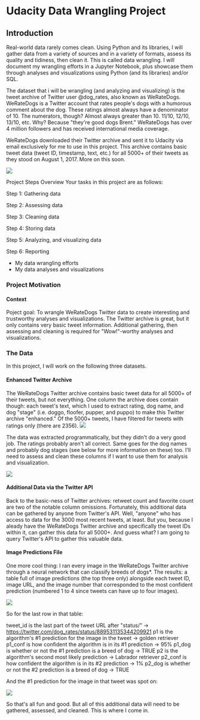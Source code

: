 # Udacity Data Wrangling Project

## Introduction
Real-world data rarely comes clean. Using Python and its libraries, I will gather data from a variety of sources and in a variety of formats, assess its quality and tidiness, then clean it. This is called data wrangling. I will document my wrangling efforts in a Jupyter Notebook, plus showcase them through analyses and visualizations using Python (and its libraries) and/or SQL.

The dataset that i will be wrangling (and analyzing and visualizing) is the tweet archive of Twitter user @dog_rates, also known as WeRateDogs. WeRateDogs is a Twitter account that rates people's dogs with a humorous comment about the dog. These ratings almost always have a denominator of 10. The numerators, though? Almost always greater than 10. 11/10, 12/10, 13/10, etc. Why? Because "they're good dogs Brent." WeRateDogs has over 4 million followers and has received international media coverage.

WeRateDogs downloaded their Twitter archive and sent it to Udacity via email exclusively for me to use in this project. This archive contains basic tweet data (tweet ID, timestamp, text, etc.) for all 5000+ of their tweets as they stood on August 1, 2017. More on this soon.

![](https://video.udacity-data.com/topher/2017/October/59dd378f_dog-rates-social/dog-rates-social.jpg)


Project Steps Overview
Your tasks in this project are as follows:

Step 1: Gathering data

Step 2: Assessing data

Step 3: Cleaning data

Step 4: Storing data

Step 5: Analyzing, and visualizing data

Step 6: Reporting

- My data wrangling efforts
- My data analyses and visualizations

### Project Motivation
#### Context
Poject goal: To wrangle WeRateDogs Twitter data to create interesting and trustworthy analyses and visualizations. The Twitter archive is great, but it only contains very basic tweet information. Additional gathering, then assessing and cleaning is required for "Wow!"-worthy analyses and visualizations.

### The Data
In this project, I will work on the following three datasets.

#### Enhanced Twitter Archive

The WeRateDogs Twitter archive contains basic tweet data for all 5000+ of their tweets, but not everything. One column the archive does contain though: each tweet's text, which I used to extract rating, dog name, and dog "stage" (i.e. doggo, floofer, pupper, and puppo) to make this Twitter archive "enhanced." Of the 5000+ tweets, I have filtered for tweets with ratings only (there are 2356).
![](https://video.udacity-data.com/topher/2017/October/59dd4791_screenshot-2017-10-10-18.19.36/screenshot-2017-10-10-18.19.36.png)

The data was extracted programmatically, but they didn't do a very good job. The ratings probably aren't all correct. Same goes for the dog names and probably dog stages (see below for more information on these) too. I'll need to assess and clean these columns if I want to use them for analysis and visualization.

![](https://video.udacity-data.com/topher/2017/October/59e04ceb_dogtionary-combined/dogtionary-combined.png)

#### Additional Data via the Twitter API

Back to the basic-ness of Twitter archives: retweet count and favorite count are two of the notable column omissions. Fortunately, this additional data can be gathered by anyone from Twitter's API. Well, "anyone" who has access to data for the 3000 most recent tweets, at least. But you, because I aleady have the WeRateDogs Twitter archive and specifically the tweet IDs within it, can gather this data for all 5000+. And guess what? I am going to query Twitter's API to gather this valuable data.

#### Image Predictions File

One more cool thing: I ran every image in the WeRateDogs Twitter archive through a neural network that can classify breeds of dogs*. The results: a table full of image predictions (the top three only) alongside each tweet ID, image URL, and the image number that corresponded to the most confident prediction (numbered 1 to 4 since tweets can have up to four images).

![](https://video.udacity-data.com/topher/2017/October/59dd4d2c_screenshot-2017-10-10-18.43.41/screenshot-2017-10-10-18.43.41.png)

So for the last row in that table:

tweet_id is the last part of the tweet URL after "status/" → https://twitter.com/dog_rates/status/889531135344209921
p1 is the algorithm's #1 prediction for the image in the tweet → golden retriever
p1_conf is how confident the algorithm is in its #1 prediction → 95%
p1_dog is whether or not the #1 prediction is a breed of dog → TRUE
p2 is the algorithm's second most likely prediction → Labrador retriever
p2_conf is how confident the algorithm is in its #2 prediction → 1%
p2_dog is whether or not the #2 prediction is a breed of dog → TRUE

And the #1 prediction for the image in that tweet was spot on:

![](https://video.udacity-data.com/topher/2017/October/59dd4e05_dog-pred/dog-pred.png)

So that's all fun and good. But all of this additional data will need to be gathered, assessed, and cleaned. This is where I come in.
